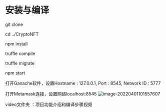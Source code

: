 # 安装与编译

git clone 

cd ../CryptoNFT

npm install

truffle compile

truffle migrate

npm start

打开Ganache软件，设置Hostname : 127.0.0.1, Port : 8545, Network ID : 5777

打开Metamask连接，设置网络localhost:8545 ![image-20220401101557607](C:\Users\ASUS\AppData\Roaming\Typora\typora-user-images\image-20220401101557607.png)

video文件夹 ：项目功能介绍和编译步骤视频
